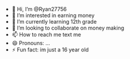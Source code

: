 - 👋 Hi, I’m @Ryan27756
- 👀 I’m interested in earning money 
- 🌱 I’m currently learning 12th grade
- 💞️ I’m looking to collaborate on money making 
- 📫 How to reach me text me 
- 😄 Pronouns: ...
- ⚡ Fun fact: im just a 16 year old 

<!---
Ryan27756/Ryan27756 is a ✨ special ✨ repository because its `README.md` (this file) appears on your GitHub profile.
You can click the Preview link to take a look at your changes.
--->
